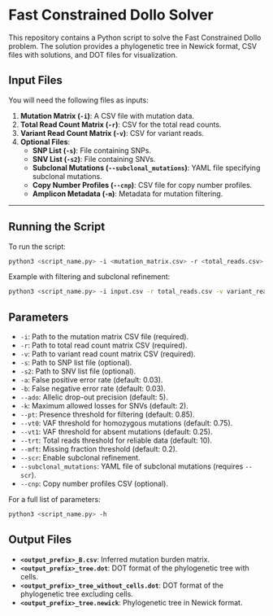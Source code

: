 # Fast Constrained Dollo Solver

This repository contains a Python script to solve the Fast Constrained Dollo problem. The solution provides a phylogenetic tree in Newick format, CSV files with solutions, and DOT files for visualization.

## Input Files

You will need the following files as inputs:

1. **Mutation Matrix (`-i`)**: A CSV file with mutation data.
2. **Total Read Count Matrix (`-r`)**: CSV for the total read counts.
3. **Variant Read Count Matrix (`-v`)**: CSV for variant reads.
4. **Optional Files**:
    - **SNP List (`-s`)**: File containing SNPs.
    - **SNV List (`-s2`)**: File containing SNVs.
    - **Subclonal Mutations (`--subclonal_mutations`)**: YAML file specifying subclonal mutations.
    - **Copy Number Profiles (`--cnp`)**: CSV file for copy number profiles.
    - **Amplicon Metadata (`-m`)**: Metadata for mutation filtering.

---

## Running the Script

To run the script:

```bash
python3 <script_name.py> -i <mutation_matrix.csv> -r <total_reads.csv> -v <variant_reads.csv> -o <output_prefix>
```

Example with filtering and subclonal refinement:

```bash
python3 <script_name.py> -i input.csv -r total_reads.csv -v variant_reads.csv -m metadata.csv --scr -o results/output_prefix
```

## Parameters

- `-i`: Path to the mutation matrix CSV file (required).
- `-r`: Path to total read count matrix CSV (required).
- `-v`: Path to variant read count matrix CSV (required).
- `-s`: Path to SNP list file (optional).
- `-s2`: Path to SNV list file (optional).
- `-a`: False positive error rate (default: 0.03).
- `-b`: False negative error rate (default: 0.03).
- `--ado`: Allelic drop-out precision (default: 5).
- `-k`: Maximum allowed losses for SNVs (default: 2).
- `--pt`: Presence threshold for filtering (default: 0.85).
- `--vt0`: VAF threshold for homozygous mutations (default: 0.75).
- `--vt1`: VAF threshold for absent mutations (default: 0.25).
- `--trt`: Total reads threshold for reliable data (default: 10).
- `--mft`: Missing fraction threshold (default: 0.2).
- `--scr`: Enable subclonal refinement.
- `--subclonal_mutations`: YAML file of subclonal mutations (requires `--scr`).
- `--cnp`: Copy number profiles CSV (optional).

For a full list of parameters:
```bash
python3 <script_name.py> -h
```

## Output Files

- **`<output_prefix>_B.csv`**: Inferred mutation burden matrix.
- **`<output_prefix>_tree.dot`**: DOT format of the phylogenetic tree with cells.
- **`<output_prefix>_tree_without_cells.dot`**: DOT format of the phylogenetic tree excluding cells.
- **`<output_prefix>_tree.newick`**: Phylogenetic tree in Newick format.
